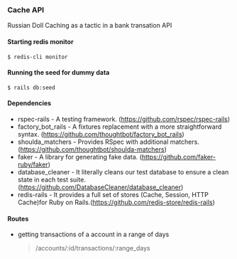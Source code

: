 ### Cache API
Russian Doll Caching as a tactic in a bank transation API

#### Starting redis monitor
    $ redis-cli monitor


#### Running the seed for dummy data
    $ rails db:seed

#### Dependencies

* rspec-rails - A testing framework. (https://github.com/rspec/rspec-rails)
* factory_bot_rails - A fixtures replacement with a more straightforward syntax. (https://github.com/thoughtbot/factory_bot_rails)
* shoulda_matchers - Provides RSpec with additional matchers. (https://github.com/thoughtbot/shoulda-matchers)
* faker - A library for generating fake data. (https://github.com/faker-ruby/faker)
* database_cleaner - It literally cleans our test database to ensure a clean state in each test suite. (https://github.com/DatabaseCleaner/database_cleaner)
* redis-rails - It provides a full set of stores (Cache, Session, HTTP Cache)for Ruby on Rails.(https://github.com/redis-store/redis-rails)

#### Routes

* getting transactions of a account in a range of days

    > /accounts/:id/transactions/:range_days